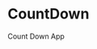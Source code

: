 # CountDown
 Count Down App
      
                      
                                                                                                        
                                                                                              
                                                                                                
                                                                                        
                                                                      
                                                
                              
                    
    
  
   

